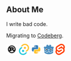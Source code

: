 ## About Me
I write bad code.

Migrating to [Codeberg](https://codeberg.org/stormyyy/).

<code><img height="30" alt="rust :3" src="https://github.com/StormLight14/StormLight14/blob/main/img/rust-logo.png?raw=true"></code>
<code><img height="30" alt="tauri" src="https://github.com/StormLight14/StormLight14/blob/main/img/tauri-logo.png?raw=true"></code>
<code><img height="30" alt="python" src="https://github.com/StormLight14/StormLight14/blob/main/img/python-logo.png?raw=true"></code>
<code><img height="30" alt="godot" src="https://github.com/StormLight14/StormLight14/blob/main/img/godot-logo.png?raw=true"></code>
<code><img height="30" alt="svelte" src="https://github.com/StormLight14/StormLight14/blob/main/img/svelte-logo.png?raw=true"></code>
